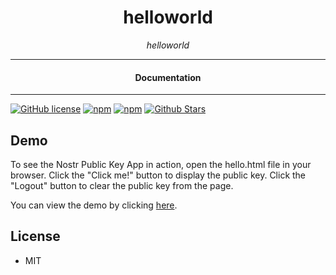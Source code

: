 

<div align="center">  
  <h1>helloworld</h1>
</div>

<div align="center">  
<i>helloworld</i>
</div>

---

<div align="center">
<h4>Documentation</h4>
</div>

---

[![GitHub license](https://img.shields.io/badge/license-MIT-blue.svg)](https://github.com/nostrapps/helloworld/blob/gh-pages/LICENSE)
[![npm](https://img.shields.io/npm/v/nostr-helloworld)](https://npmjs.com/package/nostr-helloworld)
[![npm](https://img.shields.io/npm/dw/nostr-helloworld.svg)](https://npmjs.com/package/nostr-helloworld)
[![Github Stars](https://img.shields.io/github/stars/nostrapps/helloworld.svg)](https://github.com/nostrapps/helloworld/)

## Demo

To see the Nostr Public Key App in action, open the hello.html file in your browser. Click the "Click me!" button to display the public key. Click the "Logout" button to clear the public key from the page.

You can view the demo by clicking [here](https://nostrapps.github.io/helloworld/hello.html).


## License

- MIT
